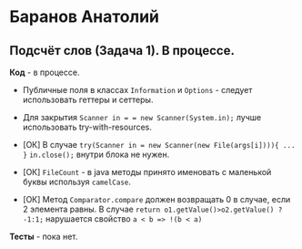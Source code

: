 # Баранов Анатолий

## Подсчёт слов (Задача 1). В процессе.

**Код** - в процессе.

- Публичные поля в классах `Information` и `Options` - следует использовать геттеры и сеттеры.

- Для закрытия `Scanner in = = new Scanner(System.in);` лучше использовать try-with-resources.

- [ОК] В случае `try(Scanner in = new Scanner(new File(args[i]))){ ... }` `in.close();` внутри блока не нужен.

- [ОК] `FileCount` - в java методы принято именовать с маленькой буквы используя `camelCase`.

- [ОК] Метод `Comparator.compare` должен возвращать 0 в случае, если 2 элемента равны.
В случае `return o1.getValue()>o2.getValue() ? -1:1;` нарушается свойство `a < b => !(b < a)`

**Тесты** - пока нет.
